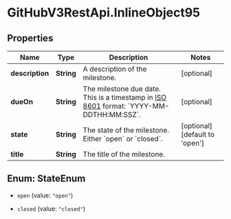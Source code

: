 # GitHubV3RestApi.InlineObject95

## Properties

Name | Type | Description | Notes
------------ | ------------- | ------------- | -------------
**description** | **String** | A description of the milestone. | [optional] 
**dueOn** | **String** | The milestone due date. This is a timestamp in [ISO 8601](https://en.wikipedia.org/wiki/ISO_8601) format: &#x60;YYYY-MM-DDTHH:MM:SSZ&#x60;. | [optional] 
**state** | **String** | The state of the milestone. Either &#x60;open&#x60; or &#x60;closed&#x60;. | [optional] [default to &#39;open&#39;]
**title** | **String** | The title of the milestone. | 



## Enum: StateEnum


* `open` (value: `"open"`)

* `closed` (value: `"closed"`)




